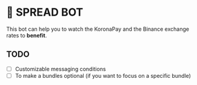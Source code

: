 # &#129297; SPREAD BOT

This bot can help you to watch the KoronaPay and the Binance exchange rates to **benefit**.

## TODO
- [ ] Customizable messaging conditions
- [ ] To make a bundles optional (if you want to focus on a specific bundle)